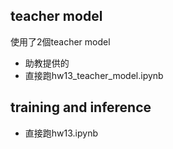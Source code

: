 ## teacher model
使用了2個teacher model
* 助教提供的
* 直接跑hw13_teacher_model.ipynb

## training and inference
* 直接跑hw13.ipynb
